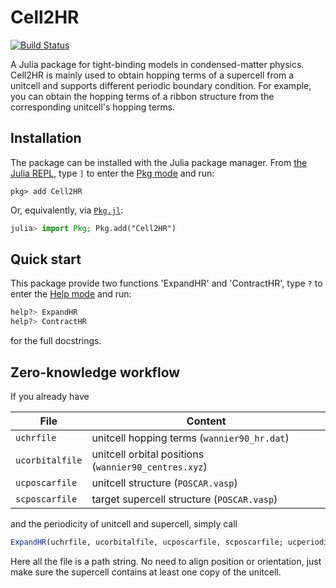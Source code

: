 # Cell2HR

[![Build Status](https://github.com/MFC2001/Cell2HR.jl/actions/workflows/CI.yml/badge.svg?branch=master)](https://github.com/MFC2001/Cell2HR.jl/actions/workflows/CI.yml?query=branch%3Amaster)

A Julia package for tight-binding models in condensed-matter physics. Cell2HR is mainly used to obtain hopping terms of a supercell from a unitcell and supports different periodic boundary condition. For example, you can obtain the hopping terms of a ribbon structure from the corresponding unitcell's hopping terms.

## Installation

The package can be installed with the Julia package manager.
From [the Julia REPL](https://docs.julialang.org/en/v1/stdlib/REPL/), type `]` to enter
the [Pkg mode](https://docs.julialang.org/en/v1/stdlib/REPL/#Pkg-mode) and run:

```julia-repl
pkg> add Cell2HR
```

Or, equivalently, via [`Pkg.jl`](https://pkgdocs.julialang.org/v1/):

```julia
julia> import Pkg; Pkg.add("Cell2HR")
```

## Quick start

This package provide two functions 'ExpandHR' and 'ContractHR', type `?` to enter
the [Help mode](https://docs.julialang.org/en/v1/stdlib/REPL/#Help-mode) and run:
```julia
help?> ExpandHR
help?> ContractHR
```
for the full docstrings.

## Zero-knowledge workflow

If you already have

| File            | Content                                               |
| --------------- | ----------------------------------------------------- |
| `uchrfile`      | unitcell hopping terms (`wannier90_hr.dat`)         |
| `ucorbitalfile` | unitcell orbital positions (`wannier90_centres.xyz`) |
| `ucposcarfile`  | unitcell structure (`POSCAR.vasp`)                   |
| `scposcarfile`  | target supercell structure (`POSCAR.vasp`)           |

and the periodicity of unitcell and supercell, simply call

```julia
ExpandHR(uchrfile, ucorbitalfile, ucposcarfile, scposcarfile; ucperiodicity, scperiodicity)
```

Here all the file is a path string. No need to align position or orientation, just make sure the supercell contains at least one copy of the unitcell.
